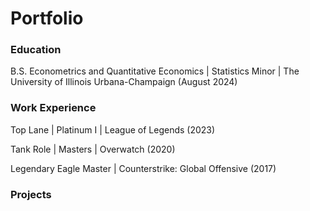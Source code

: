 # Portfolio

### Education

B.S. Econometrics and Quantitative Economics |  Statistics Minor | The University of Illinois Urbana-Champaign (August 2024)


### Work Experience

Top Lane | Platinum I | League of Legends (2023)

Tank Role | Masters | Overwatch (2020)

Legendary Eagle Master | Counterstrike: Global Offensive (2017)



### Projects





